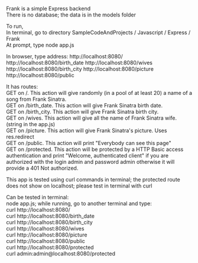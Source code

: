 Frank is a simple Express backend </br>
There is no database; the data is in the models folder </br>

To run,</br>
In terminal, go to directory SampleCodeAndProjects / Javascript / Express / Frank</br>
At prompt, type node app.js</br>

In browser, type address:
http://localhost:8080/ 
http://localhost:8080/birth_date 
http://localhost:8080/wives 
http://localhost:8080/birth_city
http://localhost:8080/picture
http://localhost:8080/public

It has routes: </br>
GET on /. This action will give randomly (in a pool of at least 20) a name of a song from Frank Sinatra. </br>
GET on /birth_date. This action will give Frank Sinatra birth date. </br>
GET on /birth_city. This action will give Frank Sinatra birth city. </br>
GET on /wives. This action will give all the name of Frank Sinatra wife. (string in the app.js) </br>
GET on /picture. This action will give Frank Sinatra's picture. Uses res.redirect </br>
GET on /public. This action will print "Everybody can see this page" </br>
GET on /protected. This action will be protected by a HTTP Basic access authentication and print "Welcome, authenticated client" if you are authorized with the login admin and password admin otherwise it will provide a 401 Not authorized. </br>

This app is tested using curl commands in terminal; the protected route does not show on localhost; please test in terminal with curl </br>

Can be tested in terminal:</br>
node app.js; while running, go to another terminal and type:
</br>
curl http://localhost:8080/
</br>
curl http://localhost:8080/birth_date
</br>
curl http://localhost:8080/birth_city
</br>
curl http://localhost:8080/wives
</br>
curl http://localhost:8080/picture
</br>
curl http://localhost:8080/public
</br>
curl http://localhost:8080/protected
</br>
curl admin:admin@localhost:8080/protected
</br>

